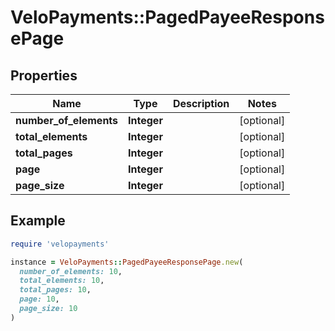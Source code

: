 # VeloPayments::PagedPayeeResponsePage

## Properties

| Name | Type | Description | Notes |
| ---- | ---- | ----------- | ----- |
| **number_of_elements** | **Integer** |  | [optional] |
| **total_elements** | **Integer** |  | [optional] |
| **total_pages** | **Integer** |  | [optional] |
| **page** | **Integer** |  | [optional] |
| **page_size** | **Integer** |  | [optional] |

## Example

```ruby
require 'velopayments'

instance = VeloPayments::PagedPayeeResponsePage.new(
  number_of_elements: 10,
  total_elements: 10,
  total_pages: 10,
  page: 10,
  page_size: 10
)
```

